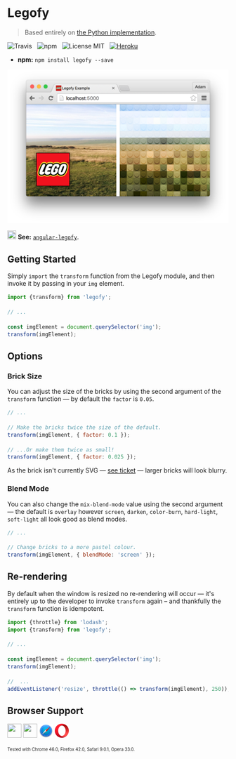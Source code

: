 # Legofy

> Based entirely on [the Python implementation](https://github.com/JuanPotato/Legofy).

![Travis](http://img.shields.io/travis/Wildhoney/Legofy.svg?style=flat-square)
&nbsp;
![npm](http://img.shields.io/npm/v/legofy.svg?style=flat-square)
&nbsp;
![License MIT](http://img.shields.io/badge/License-MIT-lightgrey.svg?style=flat-square)
&nbsp;
[![Heroku](https://img.shields.io/badge/web-Heroku-blue.svg?style=flat-square)](http://legofy.herokuapp.com/)

* **npm:** `npm install legofy --save`

![Screenshot](media/screenshot.png)

<img src="images/ng.png" width="20" height="20" /> **See:** [`angular-legofy`]().

## Getting Started

Simply `import` the `transform` function from the Legofy module, and then invoke it by passing in your `img` element.

```javascript
import {transform} from 'legofy';

// ...

const imgElement = document.querySelector('img');
transform(imgElement);
```

## Options

### Brick Size

You can adjust the size of the bricks by using the second argument of the `transform` function &mdash; by default the `factor` is `0.05`.

```javascript
// ...

// Make the bricks twice the size of the default.
transform(imgElement, { factor: 0.1 });

// ...Or make them twice as small!
transform(imgElement, { factor: 0.025 });
```

As the brick isn't currently SVG &mdash; [see ticket](https://github.com/Wildhoney/Legofy/issues/5) &mdash; larger bricks will look blurry.

### Blend Mode

You can also change the `mix-blend-mode` value using the second argument &mdash; the default is `overlay` however `screen`, `darken`, `color-burn`, `hard-light`, `soft-light` all look good as blend modes.

```javascript
// ...

// Change bricks to a more pastel colour.
transform(imgElement, { blendMode: 'screen' });
```

## Re-rendering

By default when the window is resized no re-rendering will occur &mdash; it's entirely up to the developer to invoke `transform` again &ndash; and thankfully the `transform` function is idempotent.

```javascript
import {throttle} from 'lodash';
import {transform} from 'legofy';

// ...

const imgElement = document.querySelector('img');
transform(imgElement);

//  ...
addEventListener('resize', throttle(() => transform(imgElement), 250));
```

## Browser Support

<img src="https://github.com/alrra/browser-logos/raw/master/chrome/chrome_256x256.png" width="32" height="32" />
<img src="https://github.com/alrra/browser-logos/raw/master/firefox/firefox_256x256.png" width="32" height="32" />
<img src="https://github.com/alrra/browser-logos/raw/master/safari/safari_256x256.png" width="32" height="32" />
<img src="https://github.com/alrra/browser-logos/raw/master/opera/opera_256x256.png" width="32" height="32" />

<sub><sup>Tested with Chrome 46.0, Firefox 42.0, Safari 9.0.1, Opera 33.0.</sup></sub>
